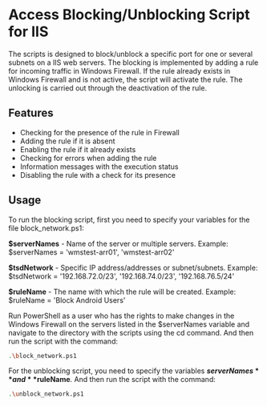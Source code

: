 # Access Blocking/Unblocking Script for IIS
The scripts is designed to block/unblock a specific port for one or several subnets on a IIS web servers. The blocking is implemented by adding a rule for incoming traffic in Windows Firewall. If the rule already exists in Windows Firewall and is not active, the script will activate the rule. The unlocking is carried out through the deactivation of the rule.

## Features

- Checking for the presence of the rule in Firewall
- Adding the rule if it is absent
- Enabling the rule if it already exists
- Checking for errors when adding the rule
- Information messages with the execution status
- Disabling the rule with a check for its presence

## Usage

To run the blocking script, first you need to specify your variables for the file block_network.ps1:

**$serverNames** - Name of the server or multiple servers. 
Example: $serverNames = 'wmstest-arr01', 'wmstest-arr02'

**$tsdNetwork** - Specific IP address/addresses or subnet/subnets.
Example: $tsdNetwork = '192.168.72.0/23', '192.168.74.0/23', '192.168.76.5/24'

**$ruleName** - The name with which the rule will be created.
Example: $ruleName = 'Block Android Users'

Run PowerShell as a user who has the rights to make changes in the Windows Firewall on the servers listed in the $serverNames variable and navigate to the directory with the scripts using the cd command. And then run the script with the command:
```sh
.\block_network.ps1
```
For the unblocking script, you need to specify the variables **$serverNames** and **$ruleName**. And then run the script with the command:
```sh
.\unblock_network.ps1
```
